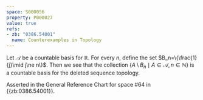 ```yaml
---
space: S000056
property: P000027
value: true
refs:
- zb: "0386.54001"
  name: Counterexamples in Topology
---
```


Let $\mathcal{A}$ be a countable basis for $\mathbb{R}$.  For every $n$, define the set $B_n=\{\frac{1}{j}\mid j\ne n\}$.  Then we see that the collection $\{ A\setminus B_n\mid A\in \mathcal{A}, n\in \mathbb{N}\}$ is a countable basis for the deleted sequence topology.

Asserted in the General Reference Chart for space #64 in
{{zb:0386.54001}}.
